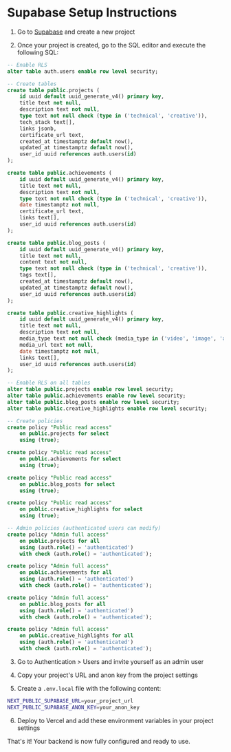 # Supabase Setup Instructions

1. Go to [Supabase](https://supabase.com) and create a new project

2. Once your project is created, go to the SQL editor and execute the following SQL:

```sql
-- Enable RLS
alter table auth.users enable row level security;

-- Create tables
create table public.projects (
    id uuid default uuid_generate_v4() primary key,
    title text not null,
    description text not null,
    type text not null check (type in ('technical', 'creative')),
    tech_stack text[],
    links jsonb,
    certificate_url text,
    created_at timestamptz default now(),
    updated_at timestamptz default now(),
    user_id uuid references auth.users(id)
);

create table public.achievements (
    id uuid default uuid_generate_v4() primary key,
    title text not null,
    description text not null,
    type text not null check (type in ('technical', 'creative')),
    date timestamptz not null,
    certificate_url text,
    links text[],
    user_id uuid references auth.users(id)
);

create table public.blog_posts (
    id uuid default uuid_generate_v4() primary key,
    title text not null,
    content text not null,
    type text not null check (type in ('technical', 'creative')),
    tags text[],
    created_at timestamptz default now(),
    updated_at timestamptz default now(),
    user_id uuid references auth.users(id)
);

create table public.creative_highlights (
    id uuid default uuid_generate_v4() primary key,
    title text not null,
    description text not null,
    media_type text not null check (media_type in ('video', 'image', 'audio')),
    media_url text not null,
    date timestamptz not null,
    links text[],
    user_id uuid references auth.users(id)
);

-- Enable RLS on all tables
alter table public.projects enable row level security;
alter table public.achievements enable row level security;
alter table public.blog_posts enable row level security;
alter table public.creative_highlights enable row level security;

-- Create policies
create policy "Public read access"
    on public.projects for select
    using (true);

create policy "Public read access"
    on public.achievements for select
    using (true);

create policy "Public read access"
    on public.blog_posts for select
    using (true);

create policy "Public read access"
    on public.creative_highlights for select
    using (true);

-- Admin policies (authenticated users can modify)
create policy "Admin full access"
    on public.projects for all
    using (auth.role() = 'authenticated')
    with check (auth.role() = 'authenticated');

create policy "Admin full access"
    on public.achievements for all
    using (auth.role() = 'authenticated')
    with check (auth.role() = 'authenticated');

create policy "Admin full access"
    on public.blog_posts for all
    using (auth.role() = 'authenticated')
    with check (auth.role() = 'authenticated');

create policy "Admin full access"
    on public.creative_highlights for all
    using (auth.role() = 'authenticated')
    with check (auth.role() = 'authenticated');
```

3. Go to Authentication > Users and invite yourself as an admin user

4. Copy your project's URL and anon key from the project settings

5. Create a `.env.local` file with the following content:
```bash
NEXT_PUBLIC_SUPABASE_URL=your_project_url
NEXT_PUBLIC_SUPABASE_ANON_KEY=your_anon_key
```

6. Deploy to Vercel and add these environment variables in your project settings

That's it! Your backend is now fully configured and ready to use.